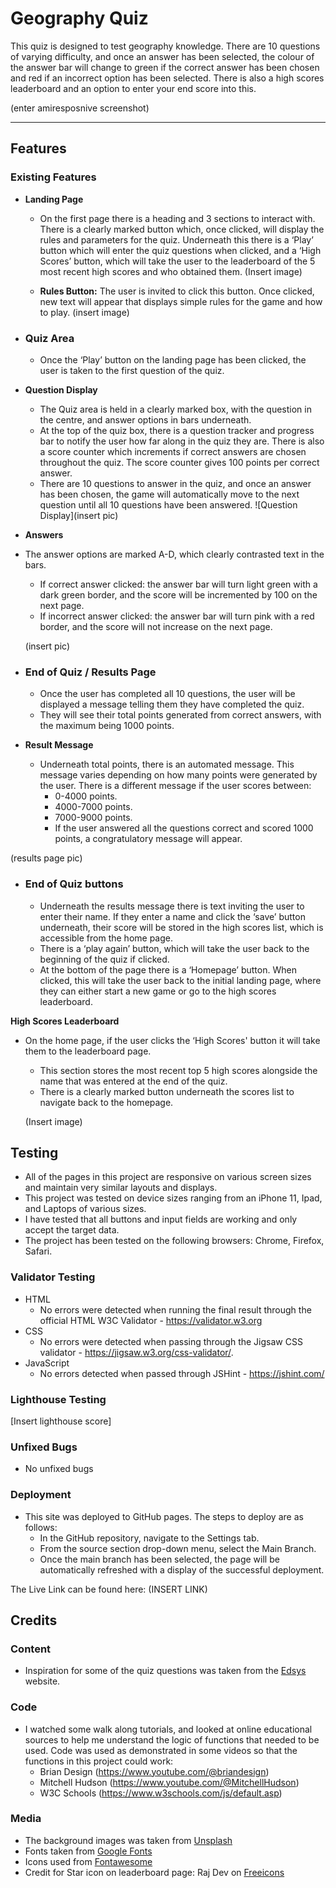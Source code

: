 # Geography Quiz

This quiz is designed to test geography knowledge. There are 10 questions of varying difficulty, and once an answer has been selected, the colour of the answer bar will change to green if the correct answer has been chosen and red if an incorrect option has been selected. There is also a high scores leaderboard and an option to enter your end score into this. 

(enter amiresposnive screenshot)

------

## Features 

### Existing Features

 - **Landing Page**

    - On the first page there is a heading and 3 sections to interact with. There is a clearly marked button which, once clicked, will display the rules and parameters for the quiz. Underneath this there is a ‘Play’ button which will enter the quiz questions when clicked, and a ‘High Scores’ button, which will take the user to the leaderboard of the 5 most recent high scores and who obtained them. 
    (Insert image)

    - **Rules Button:**
    The user is invited to click this button. Once clicked, new text will appear that displays simple rules for the game and how to play. 
    (insert image)

 - ### Quiz Area

    * Once the ‘Play’ button on the landing page has been clicked, the user is taken to the first question of the quiz.

 - **Question Display**

    - The Quiz area is held in a clearly marked box, with the question in the centre, and answer options in bars underneath. 
    - At the top of the quiz box, there is a question tracker and progress bar to notify the user how far along in the quiz they are. There is also a score counter which increments if correct answers are chosen throughout the quiz. The score counter gives 100 points per correct answer.
    - There are 10 questions to answer in the quiz, and once an answer has been chosen, the game will automatically move to the next question until all 10 questions have been answered. 
    ![Question Display](insert pic)

- **Answers**
 * The answer options are marked A-D, which clearly contrasted text in the bars. 
    * If correct answer clicked: the answer bar will turn light green with a dark green border, and the score will be incremented by 100 on the next page.
    * If incorrect answer clicked: the answer bar will turn pink with a red border, and the score will not increase on the next page. 

   (insert pic)

- ### End of Quiz / Results Page
    * Once the user has completed all 10 questions, the user will be displayed a message telling them they have completed the quiz. 
    * They will see their total points generated from correct answers, with the maximum being 1000 points. 

- **Result Message**
    - Underneath total points, there is an automated message. This message varies depending on how many points were generated by the user. There is a different message if the user scores between:
        * 0-4000 points.
        * 4000-7000 points.
        * 7000-9000 points.
        * If the user answered all the questions correct and scored 1000 points, a congratulatory message will appear. 

 (results page pic)

- ### End of Quiz buttons
    * Underneath the results message there is text inviting the user to enter their name. If they enter a name and click the ‘save’ button underneath, their score will be stored in the high scores list, which is accessible from the home page. 
    * There is a ‘play again’ button, which will take the user back to the beginning of the quiz if clicked. 
    * At the bottom of the page there is a ‘Homepage’ button. When clicked, this will take the user back to the initial landing page, where they can either start a new game or go to the high scores leaderboard. 

**High Scores Leaderboard**
- On the home page, if the user clicks the ‘High Scores' button it will take them to the leaderboard page. 
    * This section stores the most recent top 5 high scores alongside the name that was entered at the end of the quiz. 
    * There is a clearly marked button underneath the scores list to navigate back to the homepage. 

   (Insert image)


## Testing 

- All of the pages in this project are responsive on various screen sizes and maintain very similar layouts and displays. 
- This project was tested on device sizes ranging from an iPhone 11, Ipad, and Laptops of various sizes. 
- I have tested that all buttons and input fields are working and only accept the target data. 
- The project has been tested on the following browsers: Chrome, Firefox, Safari. 

### Validator Testing
- HTML
    - No errors were detected when running the final result through the official HTML W3C Validator - https://validator.w3.org
- CSS
    - No errors were detected when passing through the Jigsaw CSS validator - https://jigsaw.w3.org/css-validator/. 
- JavaScript
    - No errors detected when passed through JSHint - https://jshint.com/

### Lighthouse Testing
[Insert lighthouse score]

### Unfixed Bugs
 - No unfixed bugs

### Deployment
- This site was deployed to GitHub pages. The steps to deploy are as follows:
    - In the GitHub repository, navigate to the Settings tab.
    - From the source section drop-down menu, select the Main Branch.
    - Once the main branch has been selected, the page will be automatically refreshed with a display of the successful deployment.

The Live Link can be found here: (INSERT LINK)

## Credits

### Content
- Inspiration for some of the quiz questions was taken from the [Edsys](https://www.edsys.in/geography-quiz-for-kids-107-questions-answers/#4) website.

### Code
- I watched some walk along tutorials, and looked at online educational sources to help me understand the logic of functions that needed to be used. Code was used as demonstrated in some videos so that the functions in this project could work:
    - Brian Design (https://www.youtube.com/@briandesign)
    - Mitchell Hudson (https://www.youtube.com/@MitchellHudson)
    - W3C Schools (https://www.w3schools.com/js/default.asp)


### Media 
- The background images was taken from [Unsplash](https://unsplash.com/)
- Fonts taken from [Google Fonts](https://fonts.google.com/)
- Icons used from [Fontawesome](https://fontawesome.com/)
- Credit for Star icon on leaderboard page: Raj Dev on [Freeicons](https://freeicons.io/)




